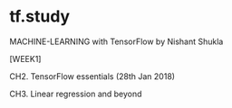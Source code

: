 # tf.study




MACHINE-LEARNING with TensorFlow by Nishant Shukla




[WEEK1]

  CH2. TensorFlow essentials (28th Jan 2018)
	
  CH3. Linear regression and beyond

